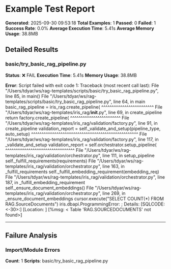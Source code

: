 # Example Test Report
**Generated**: 2025-09-30 09:53:18
**Total Examples**: 1
**Passed**: 0
**Failed**: 1
**Success Rate**: 0.0%
**Average Execution Time**: 5.41s
**Average Memory Usage**: 38.8MB

## Detailed Results

### basic/try_basic_rag_pipeline.py
**Status**: ❌ FAIL
**Execution Time**: 5.41s
**Memory Usage**: 38.8MB

**Error**: Script failed with exit code 1: Traceback (most recent call last):
  File "/Users/tdyar/ws/rag-templates/scripts/basic/try_basic_rag_pipeline.py", line 85, in <module>
    main()
  File "/Users/tdyar/ws/rag-templates/scripts/basic/try_basic_rag_pipeline.py", line 64, in main
    basic_rag_pipeline = iris_rag.create_pipeline(
                         ^^^^^^^^^^^^^^^^^^^^^^^^^
  File "/Users/tdyar/ws/rag-templates/iris_rag/__init__.py", line 69, in create_pipeline
    return factory.create_pipeline(
           ^^^^^^^^^^^^^^^^^^^^^^^^
  File "/Users/tdyar/ws/rag-templates/iris_rag/validation/factory.py", line 91, in create_pipeline
    validation_report = self._validate_and_setup(pipeline_type, auto_setup)
                        ^^^^^^^^^^^^^^^^^^^^^^^^^^^^^^^^^^^^^^^^^^^^^^^^^^^
  File "/Users/tdyar/ws/rag-templates/iris_rag/validation/factory.py", line 117, in _validate_and_setup
    validation_report = self.orchestrator.setup_pipeline(
                        ^^^^^^^^^^^^^^^^^^^^^^^^^^^^^^^^^
  File "/Users/tdyar/ws/rag-templates/iris_rag/validation/orchestrator.py", line 111, in setup_pipeline
    self._fulfill_requirements(requirements)
  File "/Users/tdyar/ws/rag-templates/iris_rag/validation/orchestrator.py", line 163, in _fulfill_requirements
    self._fulfill_embedding_requirement(embedding_req)
  File "/Users/tdyar/ws/rag-templates/iris_rag/validation/orchestrator.py", line 187, in _fulfill_embedding_requirement
    self._ensure_document_embeddings()
  File "/Users/tdyar/ws/rag-templates/iris_rag/validation/orchestrator.py", line 269, in _ensure_document_embeddings
    cursor.execute("SELECT COUNT(*) FROM RAG.SourceDocuments")
iris.dbapi.ProgrammingError: <SQL ERROR>; Details: [SQLCODE: <-30>:<Table or view not found>]
[Location: <Prepare>]
[%msg: < Table 'RAG.SOURCEDOCUMENTS' not found>]

---

## Failure Analysis

### Import/Module Errors
**Count**: 1
**Scripts**: basic/try_basic_rag_pipeline.py
